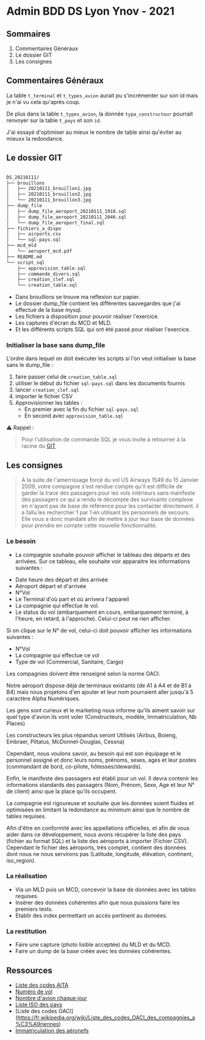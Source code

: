 # Admin BDD DS Lyon Ynov - 2021

## Sommaires

1. Commentaires Généraux
2. Le dossier GIT
3. Les consignes

## Commentaires Généraux

La table `t_terminal` et `t_types_avion` aurait pu s'incrémenter sur son id mais je n'ai vu cela qu'après coup.

De plus dans la table `t_types_avion`, la donnée `typa_constructeur` pourrait renvoyer sur la table `t_pays` et son `id`.

J'ai essayé d'optimiser au mieux le nombre de table ainsi qu'éviter au mieuxx la redondance.

## Le dossier GIT

```bash

DS_20210111/
├── brouillons
│   ├── 20210111_brouillon1.jpg
│   ├── 20210111_brouillon2.jpg
│   └── 20210111_brouillon3.jpg
├── dump_file
│   ├── dump_file_aeroport_20210111_1918.sql
│   ├── dump_file_aeroport_20210111_2046.sql
│   └── dump_file_aeroport_final.sql
├── fichiers_a_dispo
│   ├── airports.csv
│   └── sql-pays.sql
├── mcd_mld
│   └── aeroport_mcd.pdf
├── README.md
└── script_sql
    ├── approvision_table.sql
    ├── commande_divers.sql
    ├── creation_clef.sql
    └── creation_table.sql

```

* Dans brouillons se trouve ma reflexion sur papier.
* Le dossier dump_file contient les différentes sauvegardes que j'ai effectué de la base mysql.
* Les fichiers a disposition pour pouvoir réaliser l'exercice.
* Les captures d'écran du MCD et MLD.
* Et les différents scripts SQL qui ont été passé pour réaliser l'exercice.

### Initialiser la base sans dump_file

L'ordre dans lequel on doit éxécuter les scripts si l'on veut initialiser la base sans le dump_file :
1. faire passer celui de `creation_table.sql`
2. utiliser le début du fichier `sql-pays.sql` dans les documents fournis
3. lancer `creation_clef.sql`
4. importer le fichier CSV
5. Approvisionner les tables :
    * En premier avec la fin du fichier `sql-pays.sql`
    * En second avec `approvision_table.sql`

:warning: Rappel :
> Pour l'utilisation de commande SQL je vous invite à retourner à la racine du [GIT](https://github.com/Weisteck/BDD_cours)

## Les consignes

> A la suite de l'amerrissage forcé du vol US Airways 1549 du 15 Janvier 2009, votre compagnie s'est rendue compte qu'il est difficile de garder la trace des passagers pour les vols intérieurs sans manifeste des passagers ce qui a rendu le décompte des survivants complexe en n'ayant pas de base de référence pour les contacter directement. il a fallu les rechercher 1 par 1 en utilisant les personnels de secours.
> Elle vous a donc mandaté afin de mettre à jour leur base de données pour prendre en compte cette nouvelle fonctionnalité.

### Le besoin 

- La compagnie souhaite pouvoir afficher le tableau des départs et des arrivées.
Sur ce tableau, elle souhaite voir apparaitre les informations suivantes :
 * Date heure des départ et des arrivée
 * Aéroport départ et d'arrivée
 * N°Vol
 * Le Terminal d'où part et où arrivera l'appareil
 * La compagnie qui effectue le vol.
 * Le status du vol (embarquement en cours, embarquement terminé, à l'heure, en retard, à l'approche). Celui-ci peut ne rien afficher.

Si on clique sur le N° de vol, celui-ci doit pouvoir afficher les informations suivantes :
* N°Vol
* La compagnie qui effectue ce vol
* Type de vol (Commercial, Sanitaire, Cargo)

Les compagnies doivent être renseigné selon la norme OACI.

Notre aéroport dispose déjà de terminaux existants (de A1 à A4 et de B1 à B4) mais nous projetons d'en ajouter et leur nom pourraient aller jusqu'à 5 caractère Alpha Numériques.

Les gens sont curieux et le marketing nous informe qu'ils aiment savoir sur quel type d'avion ils vont voler (Constructeurs, modèle, Immatriculation, Nb Places)

Les constructeurs les plus répandus seront Utilisés (Airbus, Boieng, Embraer, Piltatus, McDonnel-Douglas, Cessna)

Cependant, nous voulons savoir, au besoin qui est son équipage et le personnel assigné et donc leurs noms, prénoms, sexes, ages et leur postes (commandant de bord, co-pilote, hôtesses/stewards).

Enfin, le manifeste des passagers est établi pour un vol. Il devra contenir les informations standards des passagers (Nom, Prénom, Sexe, Age et leur N° de client) ainsi que la place qu'ils occupent.

La compagnie est rigoureuse et souhaite que les données soient fluides et optimisées en limitant la redondance au minimum ainsi que le nombre de tables requises.

Afin d'être en conformité avec les appellations officielles, et afin de vous aider dans ce développement, nous avons récupérer la liste des pays (fichier au format SQL) et la liste des aéroports à importer (Fichier CSV). Cependant le fichier des aéroports, très complet, contient des données dont nous ne nous servirons pas (Latitude, longitude, élévation, continent, iso_region).

### La réalisation

* Via un MLD puis un MCD, concevoir la base de données avec les tables requises.
* Insérer des données cohérentes afin que nous puissions faire les premiers tests.
* Etablir des index permettant un accès pertinent au données.

### La restitution

* Faire une capture (photo lisible acceptée) du MLD et du MCD.
* Faire un dump de la base créée avec les données cohérentes.

## Ressources
* [Liste des codes AITA](https://fr.wikipedia.org/wiki/Liste_des_codes_AITA_des_compagnies_a%C3%A9riennes)
* [Numéro de vol](https://fr.wikipedia.org/wiki/Num%C3%A9ro_de_vol)
* [Nombre d'avion chaque jour](https://www.lalibre.be/international/combien-d-avions-volent-chaque-jour-dans-le-monde-infographie-57430e0135708ea2d5c4b79a)
* [Liste ISO des pays](https://en.wikipedia.org/wiki/List_of_ISO_3166_country_codes)
* [Liste des codes OACI] (https://fr.wikipedia.org/wiki/Liste_des_codes_OACI_des_compagnies_a%C3%A9riennes)
* [Immatriculation des aéronefs](https://fr.wikipedia.org/wiki/Immatriculation_des_a%C3%A9ronefs#Normes_internationales)